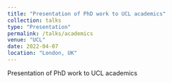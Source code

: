 ```yaml
---
title: "Presentation of PhD work to UCL academics"
collection: talks
type: "Presentation"
permalink: /talks/academics
venue: "UCL"
date: 2022-04-07
location: "London, UK"
---
```


Presentation of PhD work to UCL academics
